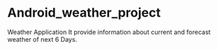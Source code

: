 # Android_weather_project
Weather Application
It provide information about current and forecast weather of next 6 Days.
